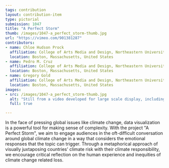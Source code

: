```yaml
---
tags: contribution
layout: contribution-item
type: pictorial
submission: 1047
title: "A Perfect Storm"
thumb: /images/1047-a_perfect_storm-thumb.jpg
url: "https://vimeo.com/901381287"
contributors: 
- name: Chloe Hudson Prock
  affiliation: College of Arts Media and Design, Northeastern University
  location: Boston, Massachusetts, United States
- name: Pedro M. Cruz
  affiliation: College of Arts Media and Design, Northeastern University
  location: Boston, Massachusetts, United States
- name: Gregory Gold 
  affiliation: College of Arts Media and Design, Northeastern University
  location: Boston, Massachusetts, United States
images:
- src: /images/1047-a_perfect_storm-thumb.jpg
  alt: "Still from a video developed for large scale display, including a legend at the top left corner."
  full: true

---
```


In the face of pressing global issues like climate change, data
visualization is a powerful tool for making sense of complexity. With
the project "A Perfect Storm", we aim to engage audiences in the
oft-difficult conversation around global climate change in a way that
considers the emotional responses that the topic can trigger. Through a
metaphorical approach of visually juxtaposing countries' climate risk
with their climate responsibility, we encourage critical reflection on
the human experience and inequities of climate change related loss.
